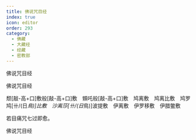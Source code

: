 ```yaml
---
title: 佛说咒目经
index: true
icon: editor
order: 293
category:
  - 佛藏
  - 大藏经
  - 经藏
  - 密教部
---
```


  佛说咒目经  

佛说咒目经  

颓[敲-高+口]敷般[敲-高+口]敷　頞吒般[敲-高+口]敷　鸠离敷　鸠离比敷　鸠罗鸠[卄/(日*鳥)]比敷　沙离莎[卄/(日*鳥)]波提敷　伊离敷　伊罗移敷　伊腊鳖敷  

若目痛咒七过即愈。  

佛说咒目经  
